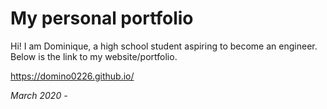 # My personal portfolio 

Hi! I am Dominique, a high school student aspiring to become an engineer. Below is the link to my website/portfolio. 

https://domino0226.github.io/

*March 2020 -*

